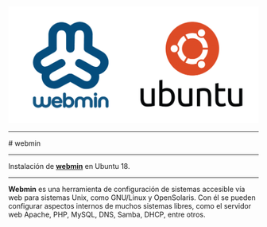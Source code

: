 <img src="https://github.com/midiam1/Webmin/blob/main/img/webmin.png"/>
<hr/>
<link href="https://github.com/midiam1/Webmin/blob/main/css/estilos.css" rel="stylesheet" type="text/css">
# webmin<p><hr>
 Instalación de <strong><a href="https://www.webmin.com/" title="Ir a ..." target="_blank">webmin</a></strong> en <span class="Naranja">Ubuntu 18</span>.
<hr/>

<strong>Webmin</strong> es una herramienta de configuración de sistemas accesible vía web para sistemas Unix, como GNU/Linux y OpenSolaris. Con él se pueden configurar aspectos internos de muchos sistemas libres, como el servidor web Apache, PHP, MySQL, DNS, Samba, DHCP, entre otros.

